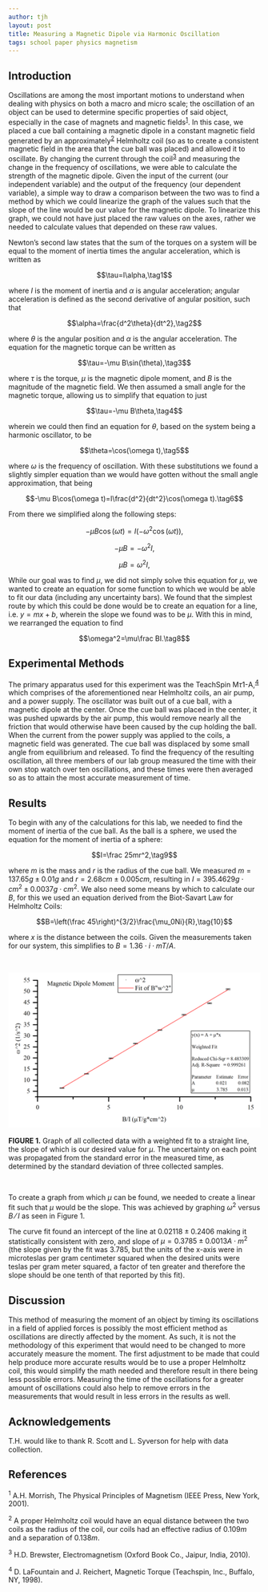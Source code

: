 ```yaml
---
author: tjh
layout: post
title: Measuring a Magnetic Dipole via Harmonic Oscillation
tags: school paper physics magnetism
---
```


## Introduction

Oscillations are among the most important motions to understand when dealing
with physics on both a macro and micro scale; the oscillation of an object can
be used to determine specific properties of said object, especially in the case
of magnets and magnetic fields<sup><a href="#1">1</a></sup>. In this case, we
placed a cue ball containing a magnetic dipole in a constant magnetic field
generated by an approximately<sup><a href="#2">2</a></sup> Helmholtz coil (so
as to create a consistent magnetic field in the area that the cue ball was
placed) and allowed it to oscillate. By changing the current through the
coil<sup><a href="#3">3</a></sup> and measuring the change in the frequency of
oscillations, we were able to calculate the strength of the magnetic dipole.
Given the input of the current (our independent variable) and the output of the
frequency (our dependent variable), a simple way to draw a comparison between
the two was to find a method by which we could linearize the graph of the values
such that the slope of the line would be our value for the magnetic dipole. To
linearize this graph, we could not have just placed the raw values on the axes,
rather we needed to calculate values that depended on these raw values.

Newton’s second law states that the sum of the torques on a system will be equal
to the moment of inertia times the angular acceleration, which is written as

$$\tau=I\alpha,\tag1$$

where $I$ is the moment of inertia and $\alpha$ is angular acceleration; angular
acceleration is defined as the second derivative of angular position, such that

$$\alpha=\frac{d^2\theta}{dt^2},\tag2$$

where $\theta$ is the angular position and $\alpha$ is the angular acceleration.
The equation for the magnetic torque can be written as

$$\tau=-\mu B\sin(\theta),\tag3$$

where $\tau$ is the torque, $\mu$ is the magnetic dipole moment, and $B$ is the
magnitude of the magnetic field. We then assumed a small angle for the magnetic
torque, allowing us to simplify that equation to just

$$\tau=-\mu B\theta,\tag4$$

wherein we could then find an equation for $\theta$, based on the system being a
harmonic oscillator, to be

$$\theta=\cos(\omega t),\tag5$$

where $\omega$ is the frequency of oscillation. With these substitutions we
found a slightly simpler equation than we would have gotten without the small
angle approximation, that being

$$-\mu B\cos(\omega t)=I\frac{d^2}{dt^2}\cos(\omega t).\tag6$$

From there we simplified along the following steps:

$$-\mu B\cos(\omega t)=I(-\omega^2\cos(\omega t)),\tag{7a}$$

$$-\mu B=-\omega^2I,\tag{7b}$$

$$\mu B=\omega^2I,\tag{7c}$$

While our goal was to find $\mu$, we did not simply solve this equation for
$\mu$, we wanted to create an equation for some function to which we would be
able to fit our data (including any uncertainty bars). We found that the
simplest route by which this could be done would be to create an equation for a
line, i.e. $y=mx+b$, wherein the slope we found was to be $\mu$. With this in
mind, we rearranged the equation to find

$$\omega^2=\mu\frac BI.\tag8$$

## Experimental Methods

The primary apparatus used for this experiment was the TeachSpin
M$\tau$1-A,<sup><a href="#4">4</a></sup> which comprises of the aforementioned
near Helmholtz coils, an air pump, and a power supply. The oscillator was built
out of a cue ball, with a magnetic dipole at the center. Once the cue ball was
placed in the center, it was pushed upwards by the air pump, this would remove
nearly all the friction that would otherwise have been caused by the cup holding
the ball. When the current from the power supply was applied to the coils, a
magnetic field was generated. The cue ball was displaced by some small angle
from equilibrium and released. To find the frequency of the resulting
oscillation, all three members of our lab group measured the time with their own
stop watch over ten oscillations, and these times were then averaged so as to
attain the most accurate measurement of time.

## Results

To begin with any of the calculations for this lab, we needed to find the moment
of inertia of the cue ball. As the ball is a sphere, we used the equation for
the moment of inertia of a sphere:

$$I=\frac 25mr^2,\tag9$$

where $m$ is the mass and $r$ is the radius of the cue ball. We measured
$m=137.65g\pm0.01g$ and $r=2.68cm\pm0.005cm$, resulting in $I=395.4629g\cdot
cm^2\pm0.0037g\cdot cm^2$. We also need some means by which to calculate our
$B$, for this we used an equation derived from the Biot-Savart Law for Helmholtz
Coils:

$$B=\left(\frac 45\right)^{3/2}\frac{\mu_0Ni}{R},\tag{10}$$

where $x$ is the distance between the coils. Given the measurements taken for
our system, this simplifies to $B=1.36\cdot i \cdot mT/A$.

<br>

![Magnetic Dipole Moment](/assets/img/dipole.png)

**FIGURE 1.** Graph of all collected data with a weighted fit to a straight
line, the slope of which is our desired value for $\mu$. The uncertainty on each
point was propagated from the standard error in the measured time, as determined
by the standard deviation of three collected samples.

<br>

To create a graph from which $\mu$ can be found, we needed to create a linear
fit such that $\mu$ would be the slope. This was achieved by graphing $\omega^2$
versus $B⁄I$ as seen in Figure 1.

The curve fit found an intercept of the line at $0.02118\pm0.2406$ making it
statistically consistent with zero, and slope of $\mu=0.3785\pm0.0013
A\cdot m^2$  (the slope given by the fit was $3.785$, but the units of the
x-axis were in microteslas per gram centimeter squared when the desired units
were teslas per gram meter squared, a factor of ten greater and therefore the
slope should be one tenth of that reported by this fit).

## Discussion

This method of measuring the moment of an object by timing its oscillations in a
field of applied forces is possibly the most efficient method as oscillations
are directly affected by the moment. As such, it is not the methodology of this
experiment that would need to be changed to more accurately measure the moment.
The first adjustment to be made that could help produce more accurate results
would be to use a proper Helmholtz coil, this would simplify the math needed and
therefore result in there being less possible errors. Measuring the time of the
oscillations for a greater amount of oscillations could also help to remove
errors in the measurements that would result in less errors in the results as
well.

## Acknowledgements

T.H. would like to thank R. Scott and L. Syverson for help with data collection.

## References

<sup><a name="1">1</a></sup> A.H. Morrish, The Physical Principles of Magnetism
(IEEE Press, New York, 2001).

<sup><a name="2">2</a></sup> A proper Helmholtz coil would have an equal
distance between the two coils as the radius of the coil, our coils had an
effective radius of $0.109m$ and a separation of $0.138m$.

<sup><a name="3">3</a></sup> H.D. Brewster, Electromagnetism (Oxford Book Co.,
Jaipur, India, 2010).

<sup><a name="4">4</a></sup> D. LaFountain and J. Reichert, Magnetic Torque
(Teachspin, Inc., Buffalo, NY, 1998).
